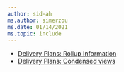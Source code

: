 ```yaml
---
author: sid-ah
ms.author: simerzou
ms.date: 01/14/2021
ms.topic: include
---
```


- [Delivery Plans: Rollup Information](#delivery-plans-rollup-information)
- [Delivery Plans: Condensed views](#delivery-plans-condensed-views)
